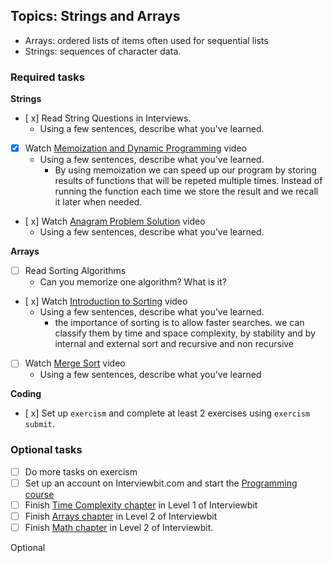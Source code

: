 ## Topics: Strings and Arrays

* Arrays: ordered lists of items often used for sequential lists
* Strings: sequences of character data.

### Required tasks

**Strings**

- [ x] Read String Questions in Interviews.
  - Using a few sentences, describe what you've learned.
- [x] Watch [Memoization and Dynamic Programming](https://www.youtube.com/watch?v=P8Xa2BitN3I) video
  - Using a few sentences, describe what you've learned.
    - By using memoization we can speed up our program by storing results of functions that will be repeted multiple times.         Instead of running the function each time we store the result and we recall it later when needed.
- [ x] Watch [Anagram Problem Solution](https://www.youtube.com/watch?v=3MwRGPPB4tw) video
  - Using a few sentences, describe what you've learned.

**Arrays**

- [ ] Read Sorting Algorithms
  - Can you memorize one algorithm? What is it?
- [ x] Watch [Introduction to Sorting](https://www.youtube.com/watch?v=pkkFqlG0Hds) video
  - Using a few sentences, describe what you've learned.
    - the importance of sorting is to allow faster searches. we can classify them by time and space complexity, by stability and by internal and external sort and recursive and non recursive 
- [ ] Watch [Merge Sort](https://www.youtube.com/watch?v=KF2j-9iSf4Q) video
  - Using a few sentences, describe what you've learned

**Coding**

- [ x] Set up `exercism` and complete at least 2 exercises using `exercism submit`.

### Optional tasks

- [ ] Do more tasks on exercism
- [ ] Set up an account on Interviewbit.com and start the [Programming course](https://www.interviewbit.com/courses/programming/)
- [ ] Finish [Time Complexity chapter](https://www.interviewbit.com/courses/programming/topics/time-complexity) in Level 1 of Interviewbit
- [ ] Finish [Arrays chapter]((https://www.interviewbit.com/courses/programming/topics/arrays/)) in Level 2 of Interviewbit
- [ ] Finish [Math chapter](https://www.interviewbit.com/courses/programming/topics/math/) in Level 2 of Interviewbit.

Optional
